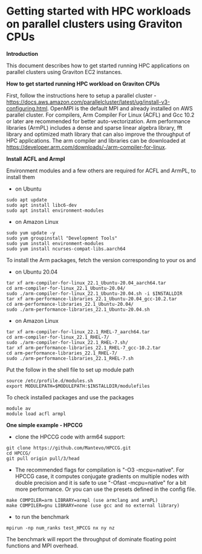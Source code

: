 # Getting started with HPC workloads on parallel clusters using Graviton CPUs

**Introduction**

This document describes how to get started running HPC applications on parallel clusters using Graviton EC2 instances.

**How to get started running HPC workload on Graviton CPUs** 

First, follow the instructions here to setup a parallel cluster - https://docs.aws.amazon.com/parallelcluster/latest/ug/install-v3-configuring.html. OpenMPI is the default MPI and already installed on AWS parallel cluster. For compilers, Arm Compiler For Linux (ACFL) and Gcc 10.2 or later are recommended for better auto-vectorization. Arm performance libraries (ArmPL) includes a dense and sparse linear algebra library, fft library and optimized math library that can also improve the throughput of HPC applications.  The arm compiler and libraries can be downloaded at https://developer.arm.com/downloads/-/arm-compiler-for-linux. 

**Install ACFL and Armpl**

Environment modules and a few others are required for ACFL and ArmPL, to install them 
- on Ubuntu
```
sudo apt update
sudo apt install libc6-dev
sudo apt install environment-modules
```
- on Amazon Linux
```
sudo yum update -y
sudo yum groupinstall "Development Tools"
sudo yum install environment-modules
sudo yum install ncurses-compat-libs.aarch64
```

To install the Arm packages, fetch the version corresponding to your os and  
- on Ubuntu 20.04
```
tar xf arm-compiler-for-linux_22.1_Ubuntu-20.04_aarch64.tar 
cd arm-compiler-for-linux_22.1_Ubuntu-20.04/
sudo ./arm-compiler-for-linux_22.1_Ubuntu-20.04.sh -i $INSTALLDIR
tar xf arm-performance-libraries_22.1_Ubuntu-20.04_gcc-10.2.tar 
cd arm-performance-libraries_22.1_Ubuntu-20.04/
sudo ./arm-performance-libraries_22.1_Ubuntu-20.04.sh 
```
- on Amazon Linux
```
tar xf arm-compiler-for-linux_22.1_RHEL-7_aarch64.tar 
cd arm-compiler-for-linux_22.1_RHEL-7/
sudo ./arm-compiler-for-linux_22.1_RHEL-7.sh/
tar xf arm-performance-libraries_22.1_RHEL-7_gcc-10.2.tar
cd arm-performance-libraries_22.1_RHEL-7/
sudo ./arm-performance-libraries_22.1_RHEL-7.sh 
```

Put the follow in the shell file to set up module path
```
source /etc/profile.d/modules.sh
export MODULEPATH=$MODULEPATH:$INSTALLDIR/modulefiles
```

To check installed packages and use the packages
```
module av
module load acfl armpl
```

**One simple example - HPCCG** 

- clone the HPCCG code with arm64 support:
```
git clone https://github.com/Mantevo/HPCCG.git
cd HPCCG/
git pull origin pull/3/head
```
- The recommended flags for compilation is "-O3 -mcpu=native". For HPCCG case, it computes conjugate gradients on multiple nodes with double precision and it is safe to use "-Ofast -mcpu=native" for a bit more performance.
Or you can use the presets defined in the config file.  
```
make COMPILER=arm LIBRARY=armpl (use armclang and armPL)
make COMPILER=gnu LIBRARY=none (use gcc and no external library)
```
- to run the benchmark
```
mpirun -np num_ranks test_HPCCG nx ny nz
```

The benchmark will report the throughput of dominate floating point functions and MPI overhead.